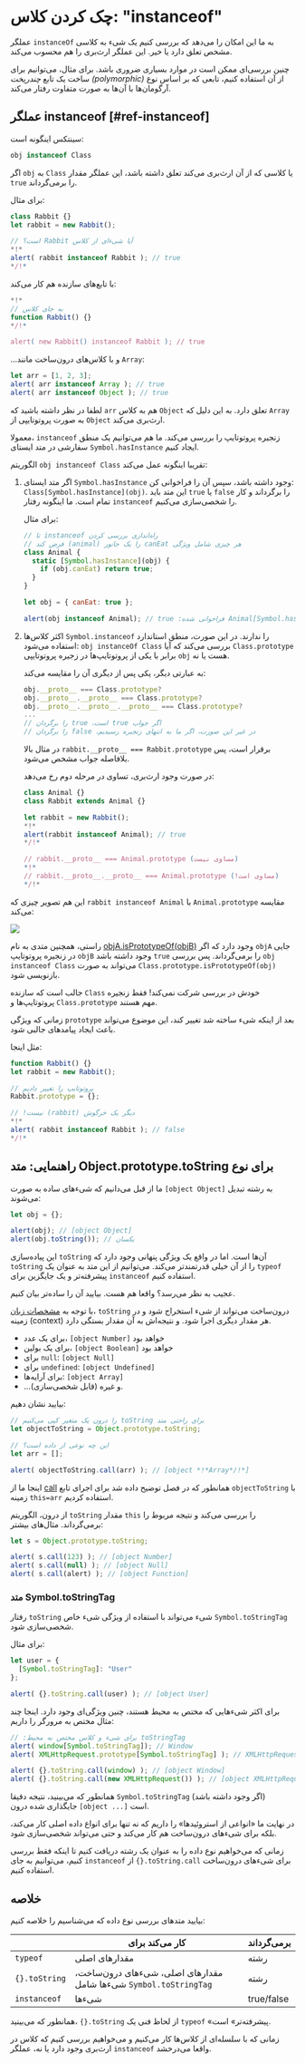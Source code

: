 # چک کردن کلاس: "instanceof"

عملگر `instanceOf` به ما این امکان را می‌دهد که بررسی کنیم یک شیء به کلاسی مشخص تعلق دارد یا خیر. این عملگر ارث‌بری را هم محسوب می‌کند.

چنین بررسی‌ای ممکن است در موارد بسیاری ضروری باشد. برای مثال، می‌توانیم برای ساخت یک تابع *چندریخت (polymorphic)* از آن استفاده کنیم، تابعی که بر اساس نوع آرگومان‌ها با آن‌ها به صورت متفاوت رفتار می‌کند.

## عملگر instanceof [#ref-instanceof]

سینتکس اینگونه است:
```js
obj instanceof Class
```

اگر `obj` به `Class` یا کلاسی که از آن ارث‌بری می‌کند تعلق داشته باشد، این عملگر مقدار `true` را برمی‌گرداند.

برای مثال:

```js run
class Rabbit {}
let rabbit = new Rabbit();

// است؟ Rabbit آیا شیءای از کلاس
*!*
alert( rabbit instanceof Rabbit ); // true
*/!*
```

با تابع‌های سازنده هم کار می‌کند:

```js run
*!*
// به جای کلاس
function Rabbit() {}
*/!*

alert( new Rabbit() instanceof Rabbit ); // true
```

...و با کلاس‌های درون‌ساخت مانند `Array`:

```js run
let arr = [1, 2, 3];
alert( arr instanceof Array ); // true
alert( arr instanceof Object ); // true
```

لطفا در نظر داشته باشید که `arr` هم به کلاس `Object` تعلق دارد. به این دلیل که `Array` به صورت پروتوتایپی از `Object` ارث‌بری می‌کند.

معمولا، `instanceof` زنجیره پروتوتایپ را بررسی می‌کند. ما هم می‌توانیم یک منطق سفارشی در متد ایستای `Symbol.hasInstance` ایجاد کنیم.

الگوریتم `obj instanceof Class` تقریبا اینگونه عمل می‌کند:

1. اگر متد ایستای `Symbol.hasInstance` وجود داشته باشد، سپس آن را فراخوانی کن: `Class[Symbol.hasInstance](obj)`. این متد باید `true` یا `false` را برگرداند و کار تمام است. ما اینگونه رفتار `instanceof` را شخصی‌سازی می‌کنیم.

    برای مثال:

    ```js run
    // تا instanceof راه‌اندازی بررسی کردن
    // فرض کند (animal) را یک جانور canEat هر چیزی شامل ویژگی
    class Animal {
      static [Symbol.hasInstance](obj) {
        if (obj.canEat) return true;
      }
    }

    let obj = { canEat: true };

    alert(obj instanceof Animal); // true :فراخوانی شده Animal[Symbol.hasInstance](obj)
    ```

2. اکثر کلاس‌ها `Symbol.instanceof` را ندارند. در این صورت، منطق استاندارد استفاده می‌شود: `obj instanceOf Class` بررسی می‌کند که آیا `Class.prototype` برابر با یکی از پروتوتایپ‌ها در زجیره پروتوتایپی `obj` هست یا نه.

    به عبارتی دیگر، یکی پس از دیگری آن را مقایسه می‌کند:
    ```js
    obj.__proto__ === Class.prototype?
    obj.__proto__.__proto__ === Class.prototype?
    obj.__proto__.__proto__.__proto__ === Class.prototype?
    ...
    // را برگردان true ،است true اگر جواب
    // را برگردان false ،در غیر این صورت، اگر ما به انتهای زنجیره رسیدیم
    ```

    در مثال بالا `rabbit.__proto__ === Rabbit.prototype` برقرار است، پس بلافاصله جواب مشخص می‌شود.

    در صورت وجود ارث‌بری، تساوی در مرحله دوم رخ می‌دهد:

    ```js run
    class Animal {}
    class Rabbit extends Animal {}

    let rabbit = new Rabbit();
    *!*
    alert(rabbit instanceof Animal); // true
    */!*

    // rabbit.__proto__ === Animal.prototype (مساوی نیست)
    *!*
    // rabbit.__proto__.__proto__ === Animal.prototype (!مساوی است)
    */!*
    ```

این هم تصویر چیزی که `rabbit instanceof Animal` با `Animal.prototype` مقایسه می‌کند:

![](instanceof.svg)

راستی، همچنین متدی به نام [objA.isPrototypeOf(objB)](mdn:js/object/isPrototypeOf) وجود دارد که اگر `objA` جایی در زنجیره پروتوتایپ `objB` وجود داشته باشد `true` را برمی‌گرداند. پس بررسی `obj instanceof Class` می‌تواند به صورت `Class.prototype.isPrototypeOf(obj)` بازنویسی شود.

جالب است که سازنده `Class` خودش در بررسی شرکت نمی‌کند! فقط زنجیره پروتوتایپ‌ها و `Class.prototype` مهم هستند.

زمانی که ویژگی `prototype` بعد از اینکه شیء ساخته شد تغییر کند، این موضوع می‌تواند باعث ایجاد پیامدهای جالبی شود.

مثل اینجا:

```js run
function Rabbit() {}
let rabbit = new Rabbit();

// پروتوتایپ را تغییر دادیم
Rabbit.prototype = {};

// !نیست (rabbit) دیگر یک خرگوش
*!*
alert( rabbit instanceof Rabbit ); // false
*/!*
```

## راهنمایی: متد Object.prototype.toString برای نوع

ما از قبل می‌دانیم که شیءهای ساده به صورت `[object Object]` به رشته تبدیل می‌شوند:

```js run
let obj = {};

alert(obj); // [object Object]
alert(obj.toString()); // یکسان
```

این پیاده‌سازی `toString` آن‌ها است. اما در واقع یک ویژگی پنهانی وجود دارد که `toString` را از آن خیلی قدرتمندتر می‌کند. می‌توانیم از این متد به عنوان یک `typeof` پیشرفته‌تر و یک جایگزین برای `instanceof` استفاده کنیم.

عجیب به نظر می‌رسد؟ واقعا هم هست. بیایید آن را ساده‌تر بیان کنیم.

با توجه به [مشخصات زبان](https://tc39.github.io/ecma262/#sec-object.prototype.tostring)، `toString` درون‌ساخت می‌تواند از شیء استخراج شود و در زمینه (context) هر مقدار دیگری اجرا شود. و نتیجه‌اش به آن مقدار بستگی دارد.

- برای یک عدد، `[object Number]` خواهد بود
- برای یک بولین، `[object Boolean]` خواهد بود
- برای `null`: `[object Null]`
- برای `undefined`: `[object Undefined]`
- برای آرایه‌ها: `[object Array]`
- ...و غیره (قابل شخصی‌سازی).

بیایید نشان دهیم:

```js run
// را درون یک متغیر کپی می‌کنیم toString برای راحتی متد 
let objectToString = Object.prototype.toString;

// این چه نوعی از داده است؟
let arr = [];

alert( objectToString.call(arr) ); // [object *!*Array*/!*]
```

اینجا ما از [call](mdn:js/function/call) همانطور که در فصل [](info:call-apply-decorators) توضیح داده شد برای اجرای تابع `objectToString` با زمینه `this=arr` استفاده کردیم.

از درون، الگوریتم `toString` مقدار `this` را بررسی می‌کند و نتیجه مربوط را برمی‌گرداند. مثال‌های بیشتر:

```js run
let s = Object.prototype.toString;

alert( s.call(123) ); // [object Number]
alert( s.call(null) ); // [object Null]
alert( s.call(alert) ); // [object Function]
```

### متد Symbol.toStringTag

رفتار `toString` شیء می‌تواند با استفاده از ویژگی شیء خاص `Symbol.toStringTag` شخصی‌سازی شود.

برای مثال:

```js run
let user = {
  [Symbol.toStringTag]: "User"
};

alert( {}.toString.call(user) ); // [object User]
```

برای اکثر شیءهایی که مختص به محیط هستند، چنین ویژگی‌ای وجود دارد. اینجا چند مثال مختص به مرورگر را داریم:

```js run
// :برای شیء و کلاس مختص به محیط toStringTag
alert( window[Symbol.toStringTag]); // Window
alert( XMLHttpRequest.prototype[Symbol.toStringTag] ); // XMLHttpRequest

alert( {}.toString.call(window) ); // [object Window]
alert( {}.toString.call(new XMLHttpRequest()) ); // [object XMLHttpRequest]
```

همانطور که می‌بینید، نتیجه دقیقا `Symbol.toStringTag` (اگر وجود داشته باشد) جایگذاری شده درون `[object ...]` است.

در نهایت ما «انواعی از استروئیدها» را داریم که نه تنها برای انواع داده اصلی کار می‌کند، بلکه برای شیءهای درون‌ساخت هم کار می‌کند و حتی می‌تواند شخصی‌سازی شود.

زمانی که می‌خواهیم نوع داده را به عنوان یک رشته دریافت کنیم تا اینکه فقط بررسی کنیم، می‌توانیم به جای `instanceof` از `{}.toString.call` برای شیءهای درون‌ساخت استفاده کنیم.

## خلاصه

بیایید متدهای بررسی نوع داده که می‌شناسیم را خلاصه کنیم:

|               | کار می‌کند برای   |  برمی‌گرداند      |
|---------------|-------------|---------------|
| `typeof`      | مقدارهای اصلی  |  رشته       |
| `{}.toString` | مقدارهای اصلی، شیءهای درون‌ساخت، شیءها شامل `Symbol.toStringTag`   |       رشته |
| `instanceof`  | شیءها     |  true/false   |

همانطور که می‌بینید، `{}.toString` از لحاظ فنی یک `typeof` «پیشرفته‌تر» است.

 زمانی که با سلسله‌ای از کلاس‌ها کار می‌کنیم و می‌خواهیم بررسی کنیم که کلاس در ارث‌بری وجود دارد یا نه، عملگر `instanceof` واقعا می‌درخشد.
